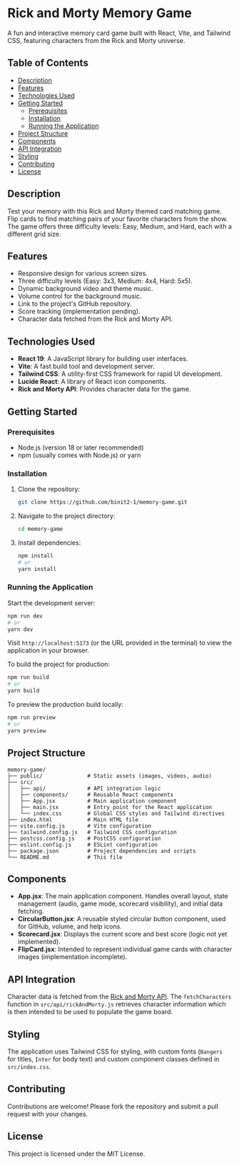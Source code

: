 # Rick and Morty Memory Game

A fun and interactive memory card game built with React, Vite, and Tailwind CSS, featuring characters from the Rick and Morty universe.

## Table of Contents

- [Description](#description)
- [Features](#features)
- [Technologies Used](#technologies-used)
- [Getting Started](#getting-started)
  - [Prerequisites](#prerequisites)
  - [Installation](#installation)
  - [Running the Application](#running-the-application)
- [Project Structure](#project-structure)
- [Components](#components)
- [API Integration](#api-integration)
- [Styling](#styling)
- [Contributing](#contributing)
- [License](#license)

## Description

Test your memory with this Rick and Morty themed card matching game. Flip cards to find matching pairs of your favorite characters from the show. The game offers three difficulty levels: Easy, Medium, and Hard, each with a different grid size.

## Features

- Responsive design for various screen sizes.
- Three difficulty levels (Easy: 3x3, Medium: 4x4, Hard: 5x5).
- Dynamic background video and theme music.
- Volume control for the background music.
- Link to the project's GitHub repository.
- Score tracking (implementation pending).
- Character data fetched from the Rick and Morty API.

## Technologies Used

- **React 19**: A JavaScript library for building user interfaces.
- **Vite**: A fast build tool and development server.
- **Tailwind CSS**: A utility-first CSS framework for rapid UI development.
- **Lucide React**: A library of React icon components.
- **Rick and Morty API**: Provides character data for the game.

## Getting Started

### Prerequisites

- Node.js (version 18 or later recommended)
- npm (usually comes with Node.js) or yarn

### Installation

1. Clone the repository:
   ```bash
   git clone https://github.com/binit2-1/memory-game.git
   ```
2. Navigate to the project directory:
   ```bash
   cd memory-game
   ```
3. Install dependencies:
   ```bash
   npm install
   # or
   yarn install
   ```

### Running the Application

Start the development server:

```bash
npm run dev
# or
yarn dev
```

Visit `http://localhost:5173` (or the URL provided in the terminal) to view the application in your browser.

To build the project for production:

```bash
npm run build
# or
yarn build
```

To preview the production build locally:

```bash
npm run preview
# or
yarn preview
```

## Project Structure

```
memory-game/
├── public/              # Static assets (images, videos, audio)
├── src/
│   ├── api/             # API integration logic
│   ├── components/      # Reusable React components
│   ├── App.jsx          # Main application component
│   ├── main.jsx         # Entry point for the React application
│   └── index.css        # Global CSS styles and Tailwind directives
├── index.html           # Main HTML file
├── vite.config.js       # Vite configuration
├── tailwind.config.js   # Tailwind CSS configuration
├── postcss.config.js    # PostCSS configuration
├── eslint.config.js     # ESLint configuration
├── package.json         # Project dependencies and scripts
└── README.md            # This file
```

## Components

- **App.jsx**: The main application component. Handles overall layout, state management (audio, game mode, scorecard visibility), and initial data fetching.
- **CircularButton.jsx**: A reusable styled circular button component, used for GitHub, volume, and help icons.
- **Scorecard.jsx**: Displays the current score and best score (logic not yet implemented).
- **FlipCard.jsx**: Intended to represent individual game cards with character images (implementation incomplete).

## API Integration

Character data is fetched from the [Rick and Morty API](https://rickandmortyapi.com/). The `fetchCharacters` function in `src/api/rickAndMorty.js` retrieves character information which is then intended to be used to populate the game board.

## Styling

The application uses Tailwind CSS for styling, with custom fonts (`Bangers` for titles, `Inter` for body text) and custom component classes defined in `src/index.css`.

## Contributing

Contributions are welcome! Please fork the repository and submit a pull request with your changes.

## License

This project is licensed under the MIT License.